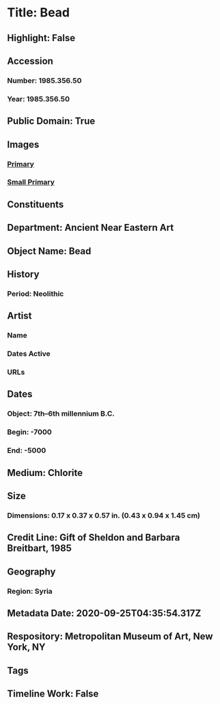 # Title: Bead
## Highlight: False
## Accession
### Number: 1985.356.50
### Year: 1985.356.50
## Public Domain: True
## Images
### [Primary](https://images.metmuseum.org/CRDImages/an/original/vz1985_356_50_3.jpg)
### [Small Primary](https://images.metmuseum.org/CRDImages/an/web-large/vz1985_356_50_3.jpg)
## Constituents
## Department: Ancient Near Eastern Art
## Object Name: Bead
## History
### Period: Neolithic
## Artist
### Name
### Dates Active
### URLs
## Dates
### Object: 7th–6th millennium B.C.
### Begin: -7000
### End: -5000
## Medium: Chlorite
## Size
### Dimensions: 0.17 x 0.37 x 0.57 in. (0.43 x 0.94 x 1.45 cm)
## Credit Line: Gift of Sheldon and Barbara Breitbart, 1985
## Geography
### Region: Syria
## Metadata Date: 2020-09-25T04:35:54.317Z
## Respository: Metropolitan Museum of Art, New York, NY
## Tags
## Timeline Work: False